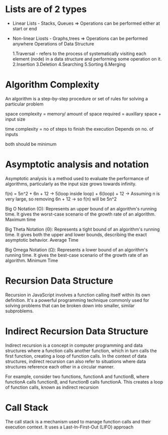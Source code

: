 # Lists are of 2 types

- Linear Lists - Stacks, Queues => Operations can be performed
  either at start or end

- Non-linear Liosts - Graphs,trees => Operations can be
  performed anywhere
  Operations of Data Structure

  1.Traversal - refers to the process of systematically visiting
  each element (node) in a data structure and performing some
  operation on it.
  2.Insertion
  3.Deletion
  4.Searching
  5.Sorting
  6.Merging

# Algorithm Complexity

An algorithm is a step-by-step procedure or set of rules
for solving a particular problem

space complexity = memory/ amount of space required
= auxillary space + input size

time complexity = no of steps to finish the execution
Depends on no. of inputs

both should be minimum

# Asymptotic analysis and notation

Asymptotic analysis is a method used to evaluate the
performance of algorithms, particularly as the input
size grows towards infinity.

f(n) = 5n^2 + 6n + 12
-> 5(loop inside loop) + 6(loop) + 12
-> Assuming n is very large, so removing 6n + 12
-> so f(n) will be 5n^2

Big O Notation (O):
Represents an upper bound of an algorithm's running time.
It gives the worst-case scenario of the growth rate of
an algorithm.
Maximum time

Big Theta Notation (Θ):
Represents a tight bound of an algorithm's running time.
It gives both the upper and lower bounds, describing
the exact asymptotic behavior.
Average Time

Big Omega Notation (Ω):
Represents a lower bound of an algorithm's running time.
It gives the best-case scenario of the growth rate of
an algorithm.
Minimum Time

# Recursion Data Structure

Recursion in JavaScript involves a function calling itself
within its own definition. It's a powerful programming
technique commonly used for solving problems that can be
broken down into smaller, similar subproblems.

# Indirect Recursion Data Structure

Indirect recursion is a concept in computer programming
and data structures where a function calls another function,
which in turn calls the first function, creating a
loop of function calls. In the context of data structures,
indirect recursion can also refer to situations where data
structures reference each other in a circular manner.

For example, consider two functions, functionA and functionB,
where functionA calls functionB, and functionB calls functionA.
This creates a loop of function calls, known as indirect recursion

# Call Stack

The call stack is a mechanism used to manage function calls
and their execution context.
It uses a Last-In-First-Out (LIFO) approach
